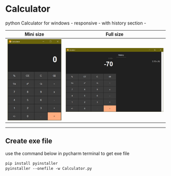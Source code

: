 # Calculator
python Calculator for windows - responsive - with history section - 


Mini size             |  Full size
:-------------------------:|:-------------------------:
![Calculator](Capture.PNG)  |  ![Calculator](Capture2.PNG)

---



## Create exe file 
use the command below in pycharm terminal to get exe file

```shell
pip install pyinstaller
pyinstaller --onefile -w Calculator.py 
```
